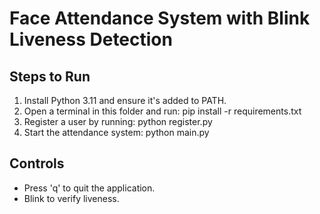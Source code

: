 # Face Attendance System with Blink Liveness Detection

## Steps to Run
1. Install Python 3.11 and ensure it's added to PATH.
2. Open a terminal in this folder and run:
   pip install -r requirements.txt
3. Register a user by running:
   python register.py
4. Start the attendance system:
   python main.py

## Controls
- Press 'q' to quit the application.
- Blink to verify liveness.
